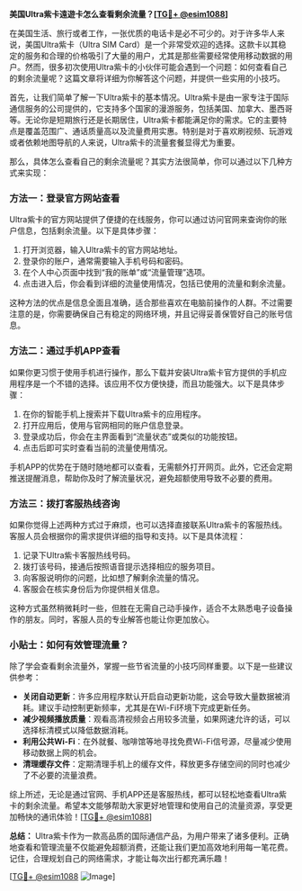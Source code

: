 **美国Ultra紫卡遠遊卡怎么查看剩余流量？[[TG💪+ @esim1088](https://t.me/s/esim1088)]**

在美国生活、旅行或者工作，一张优质的电话卡是必不可少的。对于许多华人来说，美国Ultra紫卡（Ultra SIM Card）是一个非常受欢迎的选择。这款卡以其稳定的服务和合理的价格吸引了大量的用户，尤其是那些需要经常使用移动数据的用户。然而，很多初次使用Ultra紫卡的小伙伴可能会遇到一个问题：如何查看自己的剩余流量呢？这篇文章将详细为你解答这个问题，并提供一些实用的小技巧。

首先，让我们简单了解一下Ultra紫卡的基本情况。Ultra紫卡是由一家专注于国际通信服务的公司提供的，它支持多个国家的漫游服务，包括美国、加拿大、墨西哥等。无论你是短期旅行还是长期居住，Ultra紫卡都能满足你的需求。它的主要特点是覆盖范围广、通话质量高以及流量费用实惠。特别是对于喜欢刷视频、玩游戏或者依赖地图导航的人来说，Ultra紫卡的流量套餐显得尤为重要。

那么，具体怎么查看自己的剩余流量呢？其实方法很简单，你可以通过以下几种方式来实现：

### 方法一：登录官方网站查看

Ultra紫卡的官方网站提供了便捷的在线服务，你可以通过访问官网来查询你的账户信息，包括剩余流量。以下是具体步骤：

1. 打开浏览器，输入Ultra紫卡的官方网站地址。
2. 登录你的账户，通常需要输入手机号码和密码。
3. 在个人中心页面中找到“我的账单”或“流量管理”选项。
4. 点击进入后，你会看到详细的流量使用情况，包括已使用的流量和剩余流量。

这种方法的优点是信息全面且准确，适合那些喜欢在电脑前操作的人群。不过需要注意的是，你需要确保自己有稳定的网络环境，并且记得妥善保管好自己的账号信息。

### 方法二：通过手机APP查看

如果你更习惯于使用手机进行操作，那么下载并安装Ultra紫卡官方提供的手机应用程序是一个不错的选择。该应用不仅方便快捷，而且功能强大。以下是具体步骤：

1. 在你的智能手机上搜索并下载Ultra紫卡的应用程序。
2. 打开应用后，使用与官网相同的账户信息登录。
3. 登录成功后，你会在主界面看到“流量状态”或类似的功能按钮。
4. 点击后即可实时查看当前的流量使用情况。

手机APP的优势在于随时随地都可以查看，无需额外打开网页。此外，它还会定期推送提醒消息，帮助你及时了解流量状况，避免超额使用导致不必要的费用。

### 方法三：拨打客服热线咨询

如果你觉得上述两种方式过于麻烦，也可以选择直接联系Ultra紫卡的客服热线。客服人员会根据你的需求提供详细的指导和支持。以下是具体流程：

1. 记录下Ultra紫卡客服热线号码。
2. 拨打该号码，接通后按照语音提示选择相应的服务项目。
3. 向客服说明你的问题，比如想了解剩余流量的情况。
4. 客服会在核实身份后为你提供相关信息。

这种方式虽然稍微耗时一些，但胜在无需自己动手操作，适合不太熟悉电子设备操作的朋友。同时，客服人员的专业解答也能让你更加放心。

### 小贴士：如何有效管理流量？

除了学会查看剩余流量外，掌握一些节省流量的小技巧同样重要。以下是一些建议供参考：

- **关闭自动更新**：许多应用程序默认开启自动更新功能，这会导致大量数据被消耗。建议手动控制更新频率，尤其是在Wi-Fi环境下完成更新任务。
- **减少视频播放质量**：观看高清视频会占用较多流量，如果网速允许的话，可以选择标清模式以降低数据消耗。
- **利用公共Wi-Fi**：在外就餐、咖啡馆等地寻找免费Wi-Fi信号源，尽量减少使用移动数据上网的机会。
- **清理缓存文件**：定期清理手机上的缓存文件，释放更多存储空间的同时也减少了不必要的流量浪费。

综上所述，无论是通过官网、手机APP还是客服热线，都可以轻松地查看Ultra紫卡的剩余流量。希望本文能够帮助大家更好地管理和使用自己的流量资源，享受更加畅快的通讯体验！[[TG💪+ @esim1088](https://t.me/s/esim1088)]

**总结：**
Ultra紫卡作为一款高品质的国际通信产品，为用户带来了诸多便利。正确地查看和管理流量不仅能避免超额消费，还能让我们更加高效地利用每一笔花费。记住，合理规划自己的网络需求，才能让每次出行都充满乐趣！

[[TG💪+ @esim1088](https://t.me/s/esim1088) ![Image](https://i.postimg.cc/4NQfJmqS/Snipaste-2025-05-13-00-14-12.png)]